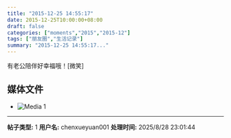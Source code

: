 ```yaml
---
title: "2015-12-25 14:55:17"
date: 2015-12-25T10:00:00+08:00
draft: false
categories: ["moments","2015","2015-12"]
tags: ["朋友圈","生活记录"]
summary: "2015-12-25 14:55:17..."
---
```


有老公陪伴好幸福哦！[微笑]

## 媒体文件

- ![Media 1](/Moments/photos/2015-12-25/201512251455170.jpg)

---

**帖子类型:** 1
**用户名:** chenxueyuan001
**处理时间:** 2025/8/28 23:01:44